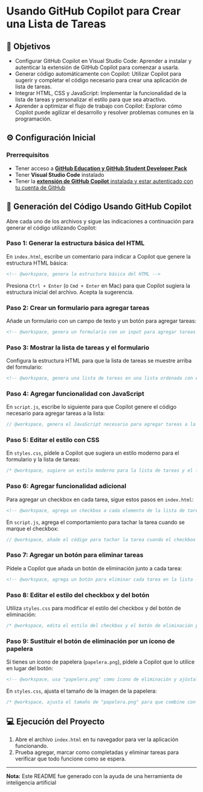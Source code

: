 # Usando GitHub Copilot para Crear una Lista de Tareas

## 🎯 Objetivos
- Configurar GitHub Copilot en Visual Studio Code: Aprender a instalar y autenticar la extensión de GitHub Copilot para comenzar a usarla.
- Generar código automáticamente con Copilot: Utilizar Copilot para sugerir y completar el código necesario para crear una aplicación de lista de tareas.
- Integrar HTML, CSS y JavaScript: Implementar la funcionalidad de la lista de tareas y personalizar el estilo para que sea atractivo.
- Aprender a optimizar el flujo de trabajo con Copilot: Explorar cómo Copilot puede agilizar el desarrollo y resolver problemas comunes en la programación.

## ⚙️ Configuración Inicial

### Prerrequisitos

- Tener acceso a [**GitHub Education y GitHub Student Developer Pack**](/Guía%20para%20obtener%20GitHub%20Student%20Developer%20Pack.pdf)
- Tener **Visual Studio Code** instalado
- Tener la [**extensión de GitHub Copilot** instalada y estar autenticado con tu cuenta de GitHub](/Guía%20para%20configurar%20GitHub%20Copilot%20en%20Visual%20Studio%20Code.pdf)

## 🧠 Generación del Código Usando GitHub Copilot

Abre cada uno de los archivos y sigue las indicaciones a continuación para generar el código utilizando Copilot:

### Paso 1: Generar la estructura básica del HTML

En `index.html`, escribe un comentario para indicar a Copilot que genere la estructura HTML básica:

```html
<!-- @workspace, genera la estructura básica del HTML -->
```

Presiona `Ctrl + Enter` (o `Cmd + Enter` en Mac) para que Copilot sugiera la estructura inicial del archivo. Acepta la sugerencia.

### Paso 2: Crear un formulario para agregar tareas

Añade un formulario con un campo de texto y un botón para agregar tareas:

```html
<!-- @workspace, genera un formulario con un input para agregar tareas y un botón de agregar -->
```

### Paso 3: Mostrar la lista de tareas y el formulario

Configura la estructura HTML para que la lista de tareas se muestre arriba del formulario:

```html
<!-- @workspace, genera una lista de tareas en una lista ordenada con el formulario para agregar tareas debajo -->
```

### Paso 4: Agregar funcionalidad con JavaScript

En `script.js`, escribe lo siguiente para que Copilot genere el código necesario para agregar tareas a la lista:

```javascript
// @workspace, genera el JavaScript necesario para agregar tareas a la lista y mostrarlas en la interfaz
```

### Paso 5: Editar el estilo con CSS

En `styles.css`, pídele a Copilot que sugiera un estilo moderno para el formulario y la lista de tareas:

```css
/* @workspace, sugiere un estilo moderno para la lista de tareas y el formulario */
```

### Paso 6: Agregar funcionalidad adicional

Para agregar un checkbox en cada tarea, sigue estos pasos en `index.html`:

```html
<!-- @workspace, agrega un checkbox a cada elemento de la lista de tareas para marcarlo como completado -->
```

En `script.js`, agrega el comportamiento para tachar la tarea cuando se marque el checkbox:

```javascript
// @workspace, añade el código para tachar la tarea cuando el checkbox esté marcado
```

### Paso 7: Agregar un botón para eliminar tareas

Pídele a Copilot que añada un botón de eliminación junto a cada tarea:

```html
<!-- @workspace, agrega un botón para eliminar cada tarea en la lista -->
```

### Paso 8: Editar el estilo del checkbox y del botón

Utiliza `styles.css` para modificar el estilo del checkbox y del botón de eliminación:

```css
/* @workspace, edita el estilo del checkbox y el botón de eliminación para que combinen con el diseño */
```

### Paso 9: Sustituir el botón de eliminación por un ícono de papelera

Si tienes un ícono de papelera (`papelera.png`), pídele a Copilot que lo utilice en lugar del botón:

```html
<!-- @workspace, usa "papelera.png" como ícono de eliminación y ajústalo al tamaño adecuado -->
```

En `styles.css`, ajusta el tamaño de la imagen de la papelera:

```css
/* @workspace, ajusta el tamaño de "papelera.png" para que combine con el resto de la interfaz */
```

## 💻 Ejecución del Proyecto

1. Abre el archivo `index.html` en tu navegador para ver la aplicación funcionando.
2. Prueba agregar, marcar como completadas y eliminar tareas para verificar que todo funcione como se espera.

---

**Nota:** Este README fue generado con la ayuda de una herramienta de inteligencia artificial
